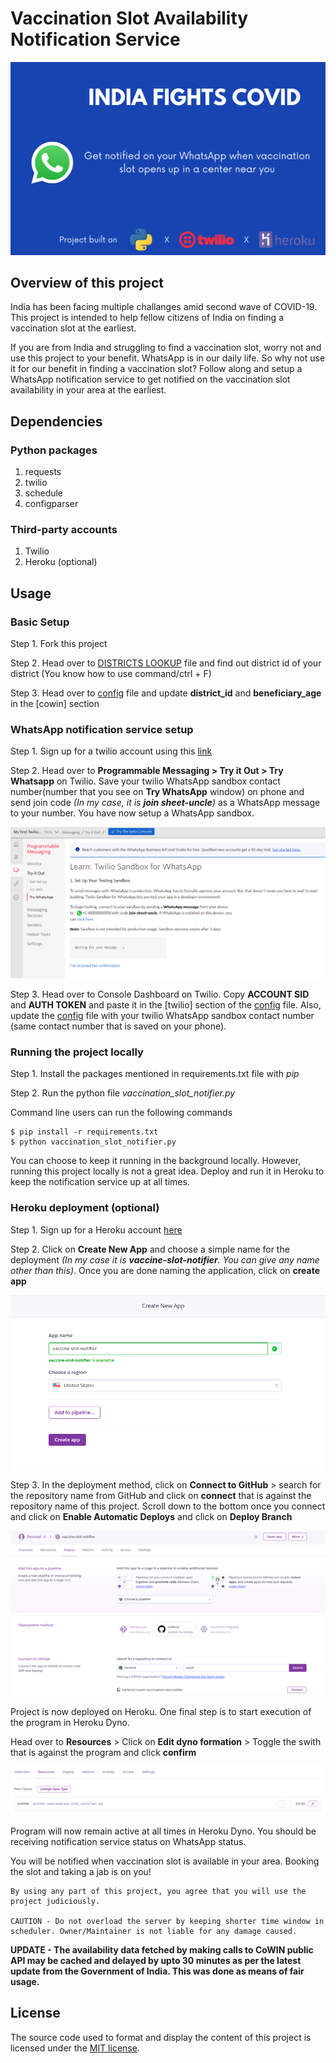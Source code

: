 # Vaccination Slot Availability Notification Service
![](./screenshots/banner.png)

## **Overview of this project**
India has been facing multiple challanges amid second wave of COVID-19. This project is intended to help fellow citizens of India on finding a vaccination slot at the earliest.

If you are from India and struggling to find a vaccination slot, worry not and use this project to your benefit. WhatsApp is in our daily life. So why not use it for our benefit in finding a vaccination slot? Follow along and setup a WhatsApp notification service to get notified on the vaccination slot availability in your area at the earliest.

## **Dependencies**

### Python packages
1. requests
2. twilio
3. schedule
4. configparser

### Third-party accounts
1. Twilio
2. Heroku (optional)

## **Usage**

### Basic Setup
Step 1. Fork this project

Step 2. Head over to [DISTRICTS LOOKUP](DISTRICTS-LOOKUP.md) file and find out district id of your district (You know how to use command/ctrl + F)

Step 3. Head over to [config](config.ini) file and update **district_id** and **beneficiary_age** in the [cowin] section

### WhatsApp notification service setup
Step 1. Sign up for a twilio account using this [link](https://www.twilio.com/try-twilio?promo=3HiRr6)

Step 2. Head over to **Programmable Messaging > Try it Out > Try Whatsapp** on Twilio. Save your twilio WhatsApp sandbox contact number(number that you see on **Try WhatsApp** window) on phone and send join code *(In my case, it is **join sheet-uncle**)* as a WhatsApp message to your number. You have now setup a WhatsApp sandbox. 

![](./screenshots/twilio_whatsapp_sandbox.png)

Step 3. Head over to Console Dashboard on Twilio. Copy **ACCOUNT SID** and **AUTH TOKEN** and paste it in the [twilio] section of the [config](config.ini) file. Also, update the [config](config.ini) file with your twilio WhatsApp sandbox contact number (same contact number that is saved on your phone).

### Running the project locally
Step 1. Install the packages mentioned in requirements.txt file with *pip*

Step 2. Run the python file *vaccination_slot_notifier.py*

Command line users can run the following commands
```
$ pip install -r requirements.txt
$ python vaccination_slot_notifier.py
```

You can choose to keep it running in the background locally. However, running this project locally is not a great idea. Deploy and run it in Heroku to keep the notification service up at all times.

### Heroku deployment (optional)
Step 1. Sign up for a Heroku account [here](https://signup.heroku.com/login)

Step 2. Click on **Create New App** and choose a simple name for the deployment *(In my case it is **vaccine-slot-notifier**. You can give any name other than this)*. Once you are done naming the application, click on **create app** 

![](./screenshots/heroku_project.png)

Step 3. In the deployment method, click on **Connect to GitHub** > search for the repository name from GitHub and click on **connect** that is against the repository name of this project. Scroll down to the bottom once you connect and click on **Enable Automatic Deploys** and click on **Deploy Branch**

![](./screenshots/heroku_deployment.png)

Project is now deployed on Heroku. One final step is to start execution of the program in Heroku Dyno.

Head over to **Resources** > Click on **Edit dyno formation** > Toggle the swith that is against the program and click **confirm**

![](./screenshots/heroku_run.png)

Program will now remain active at all times in Heroku Dyno. You should be receiving notification service status on WhatsApp status.

You will be notified when vaccination slot is available in your area. Booking the slot and taking a jab is on you!


```
By using any part of this project, you agree that you will use the project judiciously.

CAUTION - Do not overload the server by keeping shorter time window in scheduler. Owner/Maintainer is not liable for any damage caused.
```

**UPDATE - The availability data fetched by making calls to CoWIN public API may be cached and delayed by upto 30 minutes as per the latest update from the Government of India. This was done as means of fair usage.**

## License
The source code used to format and display the content of this project is licensed under the [MIT license](https://opensource.org/licenses/mit-license.php).
